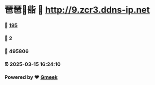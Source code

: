 # 琶琶🔭啙 :link: http://9.zcr3.ddns-ip.net 
### :page_facing_up: [195](http://9.zcr3.ddns-ip.net/tag.html) 
### :speech_balloon: 2 
### :hibiscus: 495806 
### :alarm_clock: 2025-03-15 16:24:10 
### Powered by :heart: [Gmeek](https://github.com/Meekdai/Gmeek)
